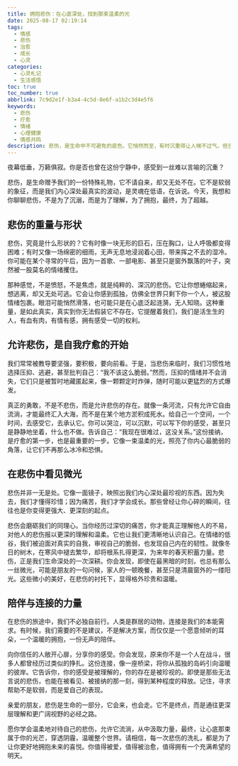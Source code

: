```yaml
---
title: 拥抱悲伤：在心底深处，找到那束温柔的光
date: 2025-08-17 02:19:14
tags:
  - 情感
  - 悲伤
  - 治愈
  - 成长
  - 心灵
categories:
  - 心灵札记
  - 生活感悟
toc: true
toc_number: true
abbrlink: 7c9d2e1f-b3a4-4c5d-8e6f-a1b2c3d4e5f6
keywords:
  - 悲伤
  - 疗愈
  - 情绪
  - 心理健康
  - 情感共鸣
description: 悲伤，是生命中不可避免的底色。它悄然而至，有时沉重得让人喘不过气。但当我们学会温柔地拥抱它，允许它流淌，便会发现，在悲伤的最深处，隐藏着一份独特的温柔与力量。这篇文章，愿与你一同探索悲伤的意义，如何在其中找到自我疗愈的路径，并最终，让心底的光芒重新闪耀。
---
```


夜幕低垂，万籁俱寂。你是否也曾在这份宁静中，感受到一丝难以言喻的沉重？

悲伤，是生命赠予我们的一份特殊礼物，它不请自来，却又无处不在。它不是软弱的象征，而是我们内心深处最真实的波动，是灵魂在低语，在诉说。今天，我想和你聊聊悲伤，不是为了沉溺，而是为了理解，为了拥抱，最终，为了超越。

## 悲伤的重量与形状

悲伤，究竟是什么形状的？它有时像一块无形的巨石，压在胸口，让人呼吸都变得困难；有时又像一场绵密的细雨，无声无息地浸润着心田，带来挥之不去的湿冷。你可能在某个寻常的午后，因为一首歌、一部电影、甚至只是窗外飘落的叶子，突然被一股莫名的情绪攫住。

那种感觉，不是愤怒，不是焦虑，就是纯粹的、深沉的悲伤。它让你想蜷缩起来，想逃离，却又无处可逃。它会让你感到孤独，仿佛全世界只剩下你一个人，被这股情绪包裹。眼泪可能悄然滑落，也可能只是在心底泛起涟漪，无人知晓。这种重量，是如此真实，真实到你无法假装它不存在。它提醒着我们，我们是活生生的人，有血有肉，有情有感，拥有感受一切的权利。

## 允许悲伤，是自我疗愈的开始

我们常常被教导要坚强，要积极，要向前看。于是，当悲伤来临时，我们习惯性地选择压抑、逃避，甚至批判自己：“我不该这么脆弱。”然而，压抑的情绪并不会消失，它们只是被暂时地藏匿起来，像一颗颗定时炸弹，随时可能以更猛烈的方式爆发。

真正的勇敢，不是不悲伤，而是允许悲伤的存在。就像一条河流，只有允许它自由流淌，才能最终汇入大海，而不是在某个地方淤积成死水。给自己一个空间，一个时间，去感受它，去承认它。你可以哭泣，可以沉默，可以写下你的感受，甚至只是静静地坐着，什么也不做。告诉自己：“我现在很难过，这没关系。”这份接纳，是疗愈的第一步，也是最重要的一步。它像一束温柔的光，照亮了你内心最脆弱的角落，让它们不再那么冰冷和恐惧。

## 在悲伤中看见微光

悲伤并非一无是处。它像一面镜子，映照出我们内心深处最珍视的东西。因为失去，我们才懂得珍惜；因为痛苦，我们才学会成长。那些曾经让你心碎的瞬间，往往也是你变得更强大、更深刻的起点。

悲伤会磨砺我们的同理心。当你经历过深切的痛苦，你才能真正理解他人的不易，对他人的悲伤报以更深的理解和温柔。它也让我们更清晰地认识自己。在情绪的低谷，我们被迫面对真实的自我，审视自己的脆弱，也发现自己内在的韧性。就像冬日的树木，在寒风中褪去繁华，却将根系扎得更深，为来年的春天积蓄力量。悲伤，正是我们生命深处的一次深耕。你会发现，即使在最黑暗的时刻，也总有那么一丝微光，可能是朋友的一句问候，家人的一顿晚餐，甚至只是清晨窗外的一缕阳光。这些微小的美好，在悲伤的衬托下，显得格外珍贵和温暖。

## 陪伴与连接的力量

在悲伤的旅途中，我们不必独自前行。人类是群居的动物，连接是我们的本能需求。有时候，我们需要的不是建议，不是解决方案，而仅仅是一个愿意倾听的耳朵，一个温暖的拥抱，一份无声的陪伴。

向你信任的人敞开心扉，分享你的感受。你会发现，原来你不是一个人在战斗，很多人都曾经历过类似的挣扎。这份连接，像一座桥梁，将你从孤独的岛屿引向温暖的彼岸。它告诉你，你的感受是被理解的，你的存在是被珍视的。即使是那些无法言说的悲伤，也能在被看见、被接纳的那一刻，得到某种程度的释放。记住，寻求帮助不是软弱，而是爱自己的表现。

亲爱的朋友，悲伤是生命的一部分，它会来，也会走。它不是终点，而是通往更深层理解和更广阔视野的必经之路。

愿你学会温柔地对待自己的悲伤，允许它流淌，从中汲取力量，最终，让心底那束属于你的光芒，穿透阴霾，温暖整个世界。请相信，每一次悲伤的洗礼，都是为了让你更好地拥抱未来的喜悦。你值得被爱，值得被治愈，值得拥有一个充满希望的明天。